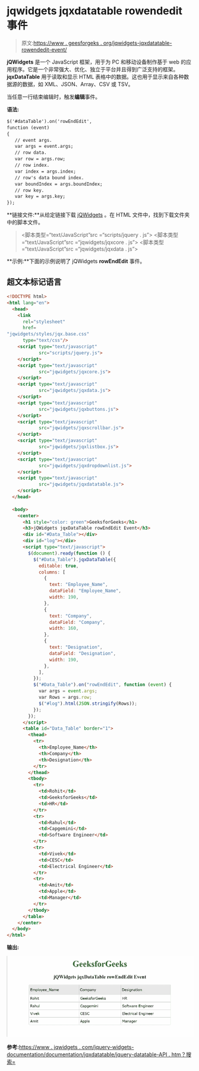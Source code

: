# jqwidgets jqxdatatable rowendedit 事件

> 原文:[https://www . geesforgeks . org/jqwidgets-jqxdatatable-rowendedit-event/](https://www.geeksforgeeks.org/jqwidgets-jqxdatatable-rowendedit-event/)

**jQWidgets** 是一个 JavaScript 框架，用于为 PC 和移动设备制作基于 web 的应用程序。它是一个非常强大、优化、独立于平台并且得到广泛支持的框架。 **jqxDataTable** 用于读取和显示 HTML 表格中的数据。这也用于显示来自各种数据源的数据，如 XML、JSON、Array、CSV 或 TSV。

当任意一行结束编辑时，触发**编辑**事件。

**语法:**

```html
$('#dataTable').on('rowEndEdit',  
function (event)
{
   // event args.
   var args = event.args;
   // row data.
   var row = args.row;
   // row index.
   var index = args.index;
   // row's data bound index.
   var boundIndex = args.boundIndex;
   // row key.
   var key = args.key;
});
```

**链接文件:**从给定链接下载 [jQWidgets](https://www.jqwidgets.com/download/) 。在 HTML 文件中，找到下载文件夹中的脚本文件。

> <link rel="”stylesheet”" href="”jqwidgets/styles/jqx.base.css”" type="”text/css”">
> <脚本类型=“text/JavaScript”src =“scripts/jquery . js”></script>
> <脚本类型=“text/JavaScript”src =“jqwidgets/jqxcore . js”></script>
> <脚本类型=“text/JavaScript”src =“jqwidgets/jqxdata . js”>

**示例:**下面的示例说明了 jQWidgets **rowEndEdit** 事件。

## 超文本标记语言

```html
<!DOCTYPE html>
<html lang="en">
  <head>
    <link
      rel="stylesheet"
      href=
"jqwidgets/styles/jqx.base.css"
      type="text/css"/>
    <script type="text/javascript" 
            src="scripts/jquery.js">
    </script>
    <script type="text/javascript" 
            src="jqwidgets/jqxcore.js">
    </script>
    <script type="text/javascript" 
            src="jqwidgets/jqxdata.js">
    </script>
    <script type="text/javascript" 
            src="jqwidgets/jqxbuttons.js">
    </script>
    <script type="text/javascript" 
            src="jqwidgets/jqxscrollbar.js">
    </script>
    <script type="text/javascript" 
            src="jqwidgets/jqxlistbox.js">
    </script>
    <script type="text/javascript" 
            src="jqwidgets/jqxdropdownlist.js">
    </script>
    <script type="text/javascript" 
            src="jqwidgets/jqxdatatable.js">
    </script>
  </head>

  <body>
    <center>
      <h1 style="color: green">GeeksforGeeks</h1>
      <h3>jQWidgets jqxDataTable rowEndEdit Event</h3>
      <div id="#Data_Table"></div>
      <div id="log"></div>
      <script type="text/javascript">
        $(document).ready(function () {
          $("#Data_Table").jqxDataTable({
            editable: true,
            columns: [
              {
                text: "Employee_Name",
                dataField: "Employee_Name",
                width: 190,
              },
              {
                text: "Company",
                dataField: "Company",
                width: 160,
              },
              {
                text: "Designation",
                dataField: "Designation",
                width: 190,
              },
            ],
          });
          $("#Data_Table").on("rowEndEdit", function (event) {
            var args = event.args;
            var Rows = args.row;
            $("#log").html(JSON.stringify(Rows));
          });
        });
      </script>
      <table id="Data_Table" border="1">
        <thead>
          <tr>
            <th>Employee_Name</th>
            <th>Company</th>
            <th>Designation</th>
          </tr>
        </thead>
        <tbody>
          <tr>
            <td>Rohit</td>
            <td>GeeksforGeeks</td>
            <td>HR</td>
          </tr>
          <tr>
            <td>Rahul</td>
            <td>Capgemini</td>
            <td>Software Engineer</td>
          </tr>
          <tr>
            <td>Vivek</td>
            <td>CESC</td>
            <td>Electrical Engineer</td>
          </tr>
          <tr>
            <td>Amit</td>
            <td>Apple</td>
            <td>Manager</td>
          </tr>
        </tbody>
      </table>
    </center>
  </body>
</html>
```

**输出:**

![](img/0b2dc613d776445a3e5e754d881f89f6.png)

**参考:**[https://www . jqwidgets . com/jquery-widgets-documentation/documentation/jqxdatatable/jquery-datatable-API . htm？搜索=](https://www.jqwidgets.com/jquery-widgets-documentation/documentation/jqxdatatable/jquery-datatable-api.htm?search=)